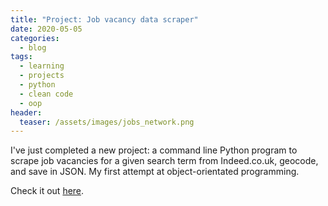 ```yaml
---
title: "Project: Job vacancy data scraper"
date: 2020-05-05
categories:
  - blog
tags:
  - learning
  - projects
  - python
  - clean code
  - oop
header:
  teaser: /assets/images/jobs_network.png
---
```


I've just completed a new project: a command line Python program to scrape job vacancies for a given search term from Indeed.co.uk, geocode, and save in JSON. My first attempt at object-orientated programming.

Check it out [here](/projects/2020-05-05-jobscrapy).
